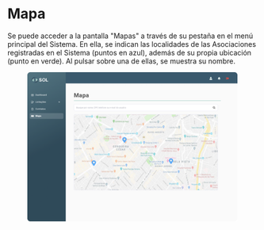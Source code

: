 # Mapa

Se puede acceder a la pantalla "Mapas" a través de su pestaña en el menú principal del Sistema. En ella, se indican las localidades de las Asociaciones registradas en el Sistema (puntos en azul), además de su propia ubicación (punto en verde). Al pulsar sobre una de ellas, se muestra su nombre.

<figure><img src="../../.gitbook/assets/Mapa.png" alt=""><figcaption></figcaption></figure>
